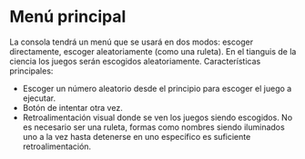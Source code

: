 # Menú principal
La consola tendrá un menú que se usará en dos modos: escoger directamente,
escoger aleatoriamente (como una ruleta).
En el tianguis de la ciencia los juegos serán escogidos aleatoriamente.
Características principales:
- Escoger un número aleatorio desde el principio para escoger el juego a
  ejecutar.
- Botón de intentar otra vez.
- Retroalimentación visual donde se ven los juegos siendo escogidos. No es
  necesario ser una ruleta, formas como nombres siendo iluminados uno a la
  vez hasta detenerse en uno específico es suficiente retroalimentación.
